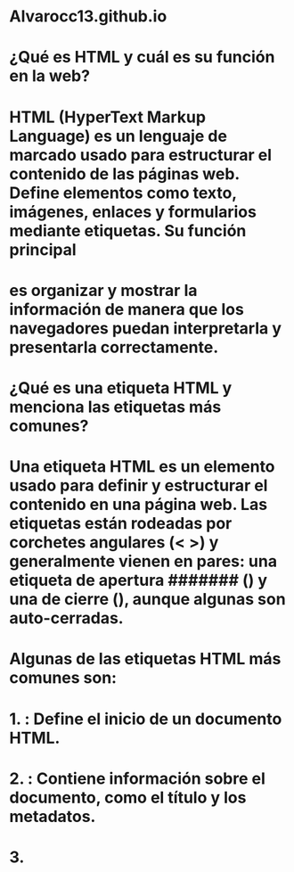 # Alvarocc13.github.io
# ¿Qué es HTML y cuál es su función en la web?
# HTML (HyperText Markup Language) es un lenguaje de marcado usado para estructurar el contenido de las páginas web. Define elementos como texto, imágenes, enlaces y formularios mediante etiquetas. Su función principal  
# es organizar y mostrar la información de manera que los navegadores puedan interpretarla y presentarla correctamente.

# ¿Qué es una etiqueta HTML y menciona las etiquetas más comunes?
# Una etiqueta HTML es un elemento usado para definir y estructurar el contenido en una página web. Las etiquetas están rodeadas por corchetes angulares (< >) y generalmente vienen en pares: una etiqueta de apertura ####### (<etiqueta>) y una de cierre (</etiqueta>), aunque algunas son auto-cerradas.
# Algunas de las etiquetas HTML más comunes son:
# 1.	<html>: Define el inicio de un documento HTML.
# 2.	<head>: Contiene información sobre el documento, como el título y los metadatos.
# 3.	<title>: Define el título de la página que aparece en la pestaña del navegador.
# 4.	<body>: Contiene el contenido visible de la página web.
# 5.	# <h1> a <h6>: Definen encabezados, siendo <h1> el más importante y <h6> el menos.
# 6.	<p>: Define un párrafo.
# 7.	<a>: Define un enlace o hipervínculo.
# 8.	<img>: Inserta una imagen.
# 9.	<ul> y <ol>: Definen listas no ordenadas (con puntos) y ordenadas (numeradas), respectivamente.
# 10.	<li>: Define un ítem de lista dentro de <ul> o <ol>.
# 11.	<div>: Se utiliza para agrupar contenido y aplicar estilos o scripts.
# 12.	<span>: Similar a <div>, pero para aplicar estilos o scripts a fragmentos más pequeños de contenido.
# Estas etiquetas son esenciales para estructurar cualquier página web de manera adecuada.


# ¿Qué es un atributo de una etiqueta HTML y menciona los más comunes?
# Un atributo de una etiqueta HTML es una característica adicional que proporciona información extra sobre un elemento HTML, y generalmente se coloca dentro de la etiqueta de apertura. Los atributos se componen de un  
# nombre y un valor, separados por un signo igual (=), y suelen estar entre comillas.
# Algunos de los atributos más comunes en HTML son:
# 1.	id: Asigna un identificador único a un elemento, útil para enlazar con estilos o scripts. Ejemplo: <div id="contenedor">.
# 2.	class: Asigna una o varias clases a un elemento, permitiendo aplicar estilos CSS a varios elementos con la misma clase. Ejemplo: <p class="texto">.
# 3.	src: Especifica la URL de una imagen o archivo de medios. Usado en la etiqueta <img>. Ejemplo: <img src="imagen.jpg">.
# 4.	href: Define la URL de destino en un enlace. Usado en la etiqueta <a>. Ejemplo: <a href="https://www.ejemplo.com">Enlace</a>.
# 5.	alt: Proporciona un texto alternativo para una imagen, importante para accesibilidad. Usado en la etiqueta <img>. Ejemplo: <img src="imagen.jpg" alt="Descripción de la imagen">.
# 6.	style: Permite aplicar estilos CSS directamente a un elemento. Ejemplo: <p style="color: red;">Texto en rojo</p>.
# 7.	width y height: Especifican las dimensiones de una imagen o elemento multimedia. Ejemplo: <img src="imagen.jpg" width="300" height="200">.
# 8.	target: Define cómo se debe abrir un enlace. Usado en <a>. Ejemplo: <a href="https://www.ejemplo.com" target="_blank">Abrir en nueva pestaña</a>.

# ¿Qué es CSS y cómo se utiliza para el diseño web?
# CSS (Cascading Style Sheets) es un lenguaje que se usa para darle estilo a las páginas web, separando la estructura (HTML) del diseño visual. Permite definir colores, tamaños, fuentes, márgenes, y otros aspectos  
# visuales.
# Se puede usar de tres formas:
# 1.	En línea: Aplicando estilos directamente en el HTML con el atributo style.
# 2.	Interno: Dentro de una etiqueta <style> en el <head> del HTML.
# 3.	Externo: En un archivo .css separado y vinculado al HTML con <link>.
# CSS ayuda a diseñar páginas web visualmente atractivas y funcionales, controlando la apariencia de los elementos HTML.
# ¿Qué es una propiedad en CSS y menciona las propiedades más comunes?
# Una propiedad en CSS es un aspecto específico del estilo que se desea aplicar a un elemento HTML. Cada propiedad tiene un valor que define cómo se va a mostrar el elemento. Las propiedades se escriben como pares de  
# nombre de propiedad y valor, separados por dos puntos (:).
# Propiedades más comunes en CSS:
# 1.	color: Define el color del texto. Ejemplo: color: red;.
# 2.	background-color: Establece el color de fondo de un elemento. Ejemplo: background-color: #f0f0f0;.
# 3.	font-size: Determina el tamaño de la fuente. Ejemplo: font-size: 16px;.
# 4.	font-family: Especifica el tipo de letra del texto. Ejemplo: font-family: Arial, sans-serif;.
# 5.	margin: Controla el espacio exterior alrededor de un elemento. Ejemplo: margin: 10px;.
# 6.	padding: Define el espacio interior entre el contenido y los bordes del elemento. Ejemplo: padding: 5px;.
# 7.	border: Define el borde de un elemento. Ejemplo: border: 1px solid black;.
# 8.	width: Establece el ancho de un elemento. Ejemplo: width: 100px;.
# 9.	height: Establece la altura de un elemento. Ejemplo: height: 50px;.
# 10.	text-align: Alinea el texto dentro de un elemento. Ejemplo: text-align: center;.
# ¿Qué es un selector en CSS y cuales tipos existen?
# Un selector en CSS se usa para seleccionar los elementos HTML a los que se aplicarán los estilos.
# Tipos de selectores más comunes:
# 1.	Selector de tipo: Selecciona elementos por su etiqueta (ej. p).
# 2.	Selector de clase: Selecciona elementos con una clase específica (ej. .mi-clase).
# 3.	Selector de ID: Selecciona un solo elemento con un ID específico (ej. #mi-id).
# 4.	Selector universal: Selecciona todos los elementos (ej. *).
# 5.	Selector de atributo: Selecciona elementos con un atributo específico (ej. input[type="text"]).
# 6.	Selector descendiente: Selecciona elementos dentro de otro (ej. div p).
# 7.	Selector de hijo: Selecciona elementos hijos directos (ej. div > p).
# 8.	Pseudo-clase: Selecciona elementos en un estado específico (ej. a:hover).

# ¿Qué es JavaScript y cómo añade la interactividad a las páginas web?
# JavaScript es un lenguaje de programación que añade interactividad a las páginas web, permitiendo que respondan a las acciones del usuario, como clics o teclas.
# Con JavaScript, se pueden:
# 1.	Responder a eventos (por ejemplo, hacer algo al hacer clic en un botón).
# 2.	Manipular el contenido de la página (modificar texto, agregar elementos).
# 3.	Validar formularios (verificar que los datos sean correctos).
# 4.	Crear animaciones y efectos (transiciones, mover elementos).
# 5.	Interactuar con APIs para obtener datos en tiempo real.

# ¿Cuáles son los tipos de datos primitivos en Javascript?

# En JavaScript, los tipos de datos primitivos son aquellos que no son objetos y que representan valores simples. Son inmutables, lo que significa que su valor no puede cambiar después de ser asignado. Los principales  
# tipos de datos primitivos en JavaScript son:
# 1.	String: Representa secuencias de caracteres o texto. Ejemplo: "Hola", 'JavaScript'.
# 2.	Number: Representa números, tanto enteros como decimales. Ejemplo: 42, 3.14.
# 3.	BigInt: Representa números enteros grandes, más allá de los límites de Number. Ejemplo: 123456789012345678901234567890n.
# 4.	Boolean: Representa valores de verdad: true o false.
# 5.	undefined: Representa un valor no definido, usado cuando una variable es declarada pero no asignada. Ejemplo: let x; // x es undefined.
# 6.	null: Representa la ausencia intencional de valor o la falta de un objeto. Ejemplo: let y = null;.
# 7.	Symbol: Representa valores únicos e inmutables, utilizados generalmente para identificadores únicos en objetos. Ejemplo: Symbol('descripcion').
# 8.	Object (aunque no es estrictamente un tipo primitivo, es un tipo de referencia comúnmente tratado en el contexto de JavaScript).


# ¿Cómo funcionan las estructuras de control de flujo como if, else, switch y bucles en Javascript?
# En JavaScript, las estructuras de control de flujo permiten dirigir la ejecución del código según condiciones o repeticiones:
# 1.	if / else: Ejecutan bloques de código según una condición.
# if (condición) { ... } else { ... }
# switch: Evalúa una expresión contra varios casos posibles.
# switch (expresión) { case valor: ...; break; default: ... }
# Bucles:
# •	for: Repite un bloque de código un número fijo de veces.
# for (let i = 0; i < 5; i++) { ... }
# while: Repite el código mientras se cumpla la condición.
# while (condición) { ... }
# do...while: Garantiza al menos una ejecución, luego repite mientras se cumpla la condición.
# do { ... } while (condición);

# ¿Por qué es importante usar nombres significativos para variables y métodos?
# Usar nombres significativos para variables y métodos es importante porque:
# 1.	Facilita la comprensión del código.
# 2.	Mejora la mantenibilidad y la modificación futura.
# 3.	Reduce errores al evitar confusiones.
# 4.	Facilita la colaboración en equipos de trabajo.
# 5.	Promueve buenas prácticas en la organización del código.
# ¿Qué es una variable de entorno y por qué son importantes para Javascript o la programación en general? 

# Una variable de entorno es una variable externa al código que almacena información importante, como configuraciones o claves de API.
# ¿Por qué son importantes?
# 1.	Configuración flexible: Cambian el comportamiento de la app sin modificar el código.
# 2.	Seguridad: Protegen datos sensibles (como contraseñas o claves de API).
# 3.	Portabilidad: Permiten que el código funcione en diferentes entornos (desarrollo, producción).
# 4.	Trabajo en equipo: Cada desarrollador puede configurar su entorno sin afectar a otros.
# 5.	Optimización: Ayudan a ajustar el rendimiento según el entorno. 

# ¿Qué son las herramientas de desarrollo de Chrome y cómo se accede a ellas?
# Las herramientas de desarrollo de Chrome (DevTools) son un conjunto de herramientas integradas en Google Chrome para inspeccionar, depurar y optimizar páginas web. Permiten trabajar con HTML, CSS, JavaScript, analizar # el rendimiento y gestionar recursos como cookies y almacenamiento.
# Cómo acceder:
# 1.	Haz clic derecho en la página y selecciona "Inspeccionar".
# 2.	Usa el atajo de teclado:
# o	Windows/Linux: Ctrl + Shift + I
# o	macOS: Cmd + Option + I
# 3.	Desde el menú de Chrome: Más herramientas > Herramientas para desarrolladores.
# DevTools son esenciales para depurar y mejorar el rendimiento de las páginas web. 

# ¿Qué se puede hacer en el panel "Elements" de las herramientas de desarrollo?
# En el panel "Elements" de las herramientas de desarrollo de Chrome, puedes:
# 1.	Inspeccionar y editar el HTML de la página.
# 2.	Ver y modificar el CSS aplicado a los elementos.
# 3.	Añadir o eliminar clases y atributos.
# 4.	Inspeccionar pseudo-clases (como :hover).
# 5.	Ver propiedades heredadas de los elementos padres.
# 6.	Modificar la estructura del DOM en tiempo real.
# Es útil para depurar, experimentar con estilos y hacer cambios rápidos sin afectar el código real. 

# ¿Cómo se utiliza el panel "Console" de las herramientas de desarrollo y para qué es útil?
# El panel "Console" de las herramientas de desarrollo de Chrome se utiliza para:
# 1.	Ver mensajes de error y advertencias de JavaScript.
# 2.	Registrar mensajes personalizados con console.log() para depurar.
# 3.	Ejecutar JavaScript en tiempo real para probar código rápidamente.
# 4.	Inspeccionar objetos y arrays de forma interactiva.
# 5.	Usar métodos como console.warn() y console.error() para diferentes tipos de mensajes.
# Es útil para depurar errores, probar código y monitorear la ejecución de la aplicación. 

# ¿Qué información se puede obtener del panel "Network" y por qué es importante?
# El panel "Network" muestra todas las solicitudes de red realizadas por una página, incluyendo archivos HTML, CSS, JavaScript, imágenes y llamadas a APIs.
# Información clave que se obtiene:
# 1.	Solicitudes HTTP y sus códigos de respuesta.
# 2.	Tiempos de carga de cada recurso.
# 3.	Cabeceras HTTP y datos enviados/recibidos.
# 4.	Errores de red como recursos faltantes (404) o fallos en la conexión.
# ¿Por qué es importante?
# •	Optimiza el rendimiento de la página.
# •	Detecta errores en las solicitudes y respuestas.
# •	Ayuda a depurar interacciones con APIs y recursos.
# Es esencial para mejorar la carga de la página y solucionar problemas de red.
